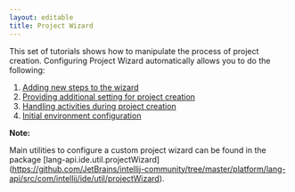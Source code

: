 ```yaml
---
layout: editable
title: Project Wizard
---
```


This set of tutorials shows how to manipulate the process of project creation.
Configuring Project Wizard automatically allows you to do the following:


1. [Adding new steps to the wizard]()
2. [Providing additional setting for project creation]()
3. [Handling activities during project creation]()
4. [Initial environment configuration]()

**Note:** 

Main utilities to configure a custom project wizard can be found in the package
[lang-api.ide.util.projectWizard] (https://github.com/JetBrains/intellij-community/tree/master/platform/lang-api/src/com/intellij/ide/util/projectWizard).
